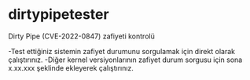 # dirtypipetester
Dirty Pipe (CVE-2022-0847) zafiyeti kontrolü 

-Test ettiğiniz sistemin zafiyet durumunu sorgulamak için direkt olarak çalıştırınız.
-Diğer kernel versiyonlarının zafiyet durum sorgusu için sona x.xx.xxx şeklinde ekleyerek çalıştırınız.
